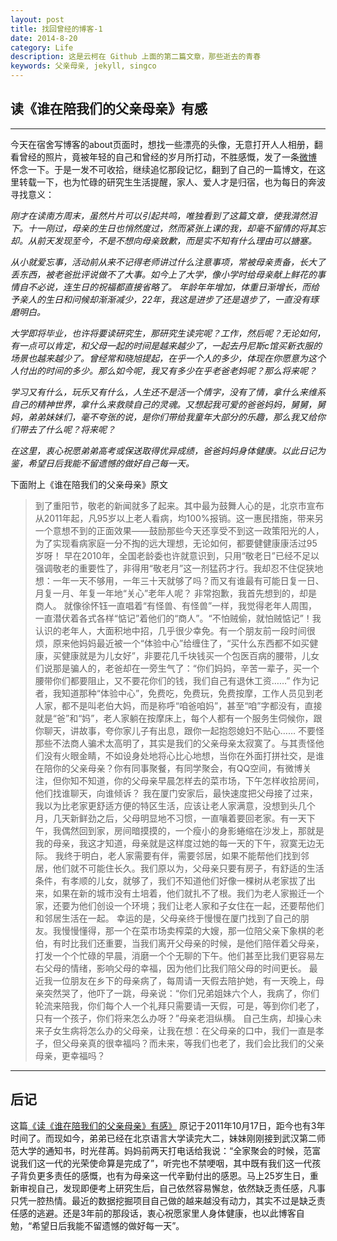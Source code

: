 ```yaml
---
layout: post
title: 找回曾经的博客-1
date: 2014-8-20
category: Life 
description: 这是云柯在 Github 上面的第二篇文章，那些逝去的青春
keywords: 父亲母亲, jekyll, singco
---
```


## 读《谁在陪我们的父亲母亲》有感  
  

***

今天在宿舍写博客的about页面时，想找一些漂亮的头像，无意打开人人相册，翻看曾经的照片，竟被年轻的自己和曾经的岁月所打动，不胜感慨，发了一条[微博](http://weibo.com/1792436651/Bj3uv8uGE?mod=weibotime) 怀念一下。于是一发不可收拾，继续追忆那段记忆，翻到了自己的一篇博文，在这里转载一下，也为忙碌的研究生生活提醒，家人、爱人才是归宿，也为每日的奔波寻找意义：

_刚才在读南方周末，虽然片片可以引起共鸣，唯独看到了这篇文章，使我潸然泪下。十一刚过，母亲的生日也悄然度过，然而紧张上课的我，却毫不留情的将其忘却。从前天发现至今，不是不想向母亲致歉，而是实不知有什么理由可以搪塞。_

_从小就爱忘事，活动前从来不记得老师讲过什么注意事项，常被母亲责备，长大了丢东西，被老爸批评说做不了大事。如今上了大学，像小学时给母亲献上鲜花的事情自不必说，连生日的祝福都直接省略了。
年龄年年增加，体重日渐增长，而给予亲人的生日和问候却渐渐减少，22年，我这是进步了还是退步了，一直没有琢磨明白。_

_大学即将毕业，也许将要读研究生，那研究生读完呢？工作，然后呢？无论如何，有一点可以肯定，和父母一起的时间是越来越少了，一起去丹尼斯c馆买新衣服的场景也越来越少了。曾经常和晓旭提起，在乎一个人的多少，体现在你愿意为这个人付出的时间的多少。那么如今呢，我又有多少在乎老爸老妈呢？那么将来呢？_

_学习又有什么，玩乐又有什么，人生还不是活一个情字，没有了情，拿什么来维系自己的精神世界，拿什么来救赎自己的灵魂。又想起我可爱的爸爸妈妈，舅舅，舅妈，弟弟妹妹们，毫不夸张的说，是你们带给我童年大部分的乐趣，那么我又给你们带去了什么呢？将来呢？_

_在这里，衷心祝愿弟弟高考或保送取得优异成绩，爸爸妈妈身体健康。以此日记为鉴，希望日后我能不留遗憾的做好自己每一天。_

下面附上《谁在陪我们的父亲母亲》原文
> 到了重阳节，敬老的新闻就多了起来。其中最为鼓舞人心的是，北京市宣布从2011年起，凡95岁以上老人看病，均100%报销。这一惠民措施，带来另一个意想不到的正面效果——鼓励那些今天还享受不到这一政策阳光的人，为了实现看病家庭一分不掏的远大理想，无论如何，都要健健康康活过95岁呀！
早在2010年，全国老龄委也许就意识到，只用“敬老日”已经不足以强调敬老的重要性了，非得用“敬老月”这一剂猛药才行。我却忍不住促狭地想：一年一天不够用，一年三十天就够了吗？而又有谁最有可能日复一日、月复一月、年复一年地“关心”老年人呢？
非常抱歉，我首先想到的，却是商人。
就像徐怀钰一直唱着“有怪兽、有怪兽”一样，我觉得老年人周围，一直潜伏着各式各样“惦记”着他们的“商人”。“不怕贼偷，就怕贼惦记”！我认识的老年人，大面积地中招，几乎很少幸免。有一个朋友前一段时间很烦，原来他妈妈最近被一个“体验中心”给缠住了，“买什么东西都不如买健康，买健康就是为儿女好”，非要花几千块钱买一个包医百病的腰带，儿女们说那是骗人的，老爸却在一旁生气了：“你们妈妈，辛苦一辈子，买一个腰带你们都要阻止，又不要花你们的钱，我们自己有退休工资……”
作为记者，我知道那种“体验中心”，免费吃，免费玩，免费按摩，工作人员见到老人家，都不是叫老伯大妈，而是称呼“咱爸咱妈”，甚至“咱”字都没有，直接就是“爸”和“妈”，老人家躺在按摩床上，每个人都有一个服务生伺候你，跟你聊天，讲故事，夸你家儿子有出息，跟你一起抱怨媳妇不贴心……
不要怪那些不法商人骗术太高明了，其实是我们的父亲母亲太寂寞了。与其责怪他们没有火眼金睛，不如设身处地将心比心地想，当你在外面打拼社交，是谁在陪你的父亲母亲？你有同事聚餐，有同学聚会，有QQ空间，有微博关注，但你知不知道，你的父母亲早晨怎样去的菜市场，下午怎样收拾房间，他们找谁聊天，向谁倾诉？
我在厦门安家后，最快速度把父母接了过来，我以为比老家更舒适方便的特区生活，应该让老人家满意，没想到头几个月，几天新鲜劲之后，父母明显地不习惯，一直嚷着要回老家。有一天下午，我偶然回到家，房间暗摸摸的，一个瘦小的身影蜷缩在沙发上，那就是我的母亲，我这才知道，母亲就是这样度过她的每一天的下午，寂寞无边无际。
我终于明白，老人家需要有伴，需要邻居，如果不能帮他们找到邻居，他们就不可能住长久。我们原以为，父母亲只要有房子，有舒适的生活条件，有孝顺的儿女，就够了，我们不知道他们好像一棵树从老家拔了出来，如果在新的城市没有土培着，他们就扎不了根。我们为老人家搬迁一个家，还要为他们创设一个环境；我们让老人家和子女住在一起，还要帮他们和邻居生活在一起。
幸运的是，父母亲终于慢慢在厦门找到了自己的朋友。我慢慢懂得，那一个在菜市场卖榨菜的大嫂，那一位陪父亲下象棋的老伯，有时比我们还重要，当我们离开父母亲的时候，是他们陪伴着父母亲，打发一个个忙碌的早晨，消磨一个个无聊的下午。他们甚至比我们更容易左右父母的情绪，影响父母的幸福，因为他们比我们陪父母的时间更长。
最近我一位朋友在乡下的母亲病了，每周请一天假去陪护她，有一天晚上，母亲突然哭了，他吓了一跳，母亲说：“你们兄弟姐妹六个人，我病了，你们轮流来陪我，你们每个人一个礼拜只需要请一天假，可是，等到你们老了，只有一个孩子，你们将来怎么办呀？”母亲老泪纵横。
自己生病，却操心未来子女生病将怎么办的父母亲，让我在想：在父母亲的口中，我们一直是孝子，但父母亲真的很幸福吗？而未来，等我们也老了，我们会比我们的父亲母亲，更幸福吗？

***

## 后记

这篇[《读《谁在陪我们的父亲母亲》有感》](http://blog.renren.com/blog/247372810/770100648?bfrom=01020340100) 原记于2011年10月17日，距今也有3年时间了。而现如今，弟弟已经在北京语言大学读完大二，妹妹刚刚接到武汉第二师范大学的通知书，时光荏苒。妈妈前两天打电话给我说：“全家聚会的时候，范富说我们这一代的光荣使命算是完成了”，听完也不禁哽咽，其中既有我们这一代孩子背负更多责任的感慨，也有为母亲这一代辛勤付出的感恩。马上25岁生日，重新审视自己，发现即便考上研究生后，自己依然容易懈怠，依然缺乏责任感，凡事只凭一腔热情。最近的数据挖掘项目自己做的越来越没有动力，其实不过是缺乏责任感的逃避。还是3年前的那段话，衷心祝愿家里人身体健康，也以此博客自勉，“希望日后我能不留遗憾的做好每一天”。